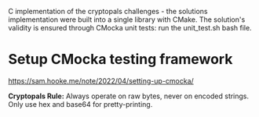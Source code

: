 C implementation of the cryptopals challenges - the solutions implementation were built into a single library with CMake. The solution's validity is ensured through CMocka unit tests: run the unit_test.sh bash file.

# Setup CMocka testing framework 
https://sam.hooke.me/note/2022/04/setting-up-cmocka/

**Cryptopals Rule:** Always operate on raw bytes, never on encoded strings. Only use hex and base64 for pretty-printing.
